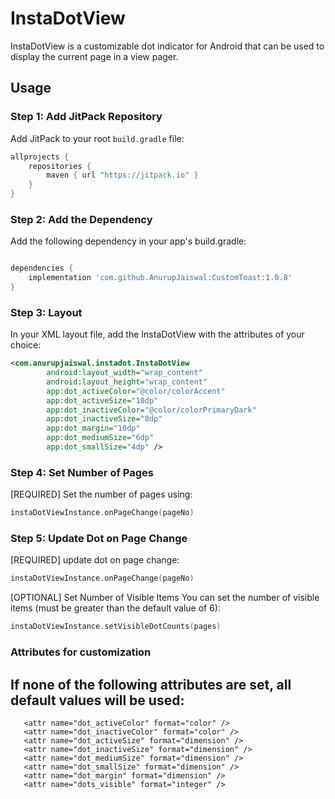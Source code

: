 # InstaDotView

InstaDotView is a customizable dot indicator for Android that can be used to display the current page in a view pager.

## Usage

### Step 1: Add JitPack Repository

Add JitPack to your root `build.gradle` file:

```groovy
allprojects {
    repositories {
        maven { url "https://jitpack.io" }
    }
}
```

### Step 2: Add the Dependency

Add the following dependency in your app's build.gradle:
```gradle

dependencies {
    implementation 'com.github.AnurupJaiswal:CustomToast:1.0.8'
}
```
### Step 3: Layout

 In your XML layout file, add the InstaDotView with the attributes of your choice:
 
```xml
<com.anurupjaiswal.instadot.InstaDotView
        android:layout_width="wrap_content"
        android:layout_height="wrap_content"
        app:dot_activeColor="@color/colorAccent"
        app:dot_activeSize="10dp"
        app:dot_inactiveColor="@color/colorPrimaryDark"
        app:dot_inactiveSize="8dp"
        app:dot_margin="10dp"
        app:dot_mediumSize="6dp"
        app:dot_smallSize="4dp" />
```
### Step 4: Set Number of Pages
[REQUIRED] 
Set the number of pages using:
```Kotlin
instaDotViewInstance.onPageChange(pageNo)
```
### Step 5: Update Dot on Page Change
[REQUIRED] update dot on page change:
```kotlin
instaDotViewInstance.onPageChange(pageNo)
```
[OPTIONAL] Set Number of Visible Items
You can set the number of visible items (must be greater than the default value of 6):
```Kotlin
instaDotViewInstance.setVisibleDotCounts(pages)
```
### Attributes for customization

## If none of the following attributes are set, all default values will be used:

```
   <attr name="dot_activeColor" format="color" />
   <attr name="dot_inactiveColor" format="color" />
   <attr name="dot_activeSize" format="dimension" />
   <attr name="dot_inactiveSize" format="dimension" />
   <attr name="dot_mediumSize" format="dimension" />
   <attr name="dot_smallSize" format="dimension" />
   <attr name="dot_margin" format="dimension" />
   <attr name="dots_visible" format="integer" />
```




